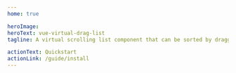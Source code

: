 ```yaml
---
home: true

heroImage: 
heroText: vue-virtual-drag-list
tagline: A virtual scrolling list component that can be sorted by dragging

actionText: Quickstart
actionLink: /guide/install
---
```

